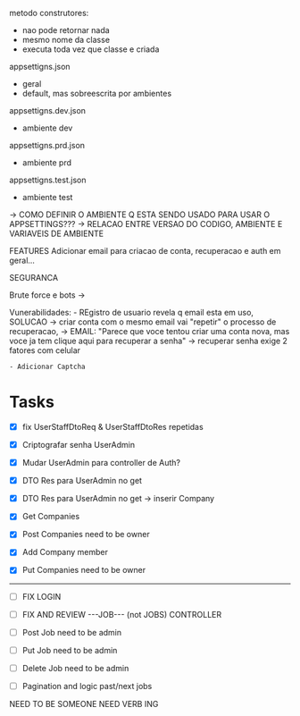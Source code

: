 metodo construtores:
- nao pode retornar nada
- mesmo nome da classe
- executa toda vez que classe e criada



appsettigns.json
- geral
- default, mas sobreescrita por ambientes

appsettigns.dev.json
- ambiente dev

appsettigns.prd.json
- ambiente prd

appsettigns.test.json
- ambiente test



-> COMO DEFINIR O AMBIENTE Q ESTA SENDO USADO PARA USAR O APPSETTINGS???
-> RELACAO ENTRE VERSAO DO CODIGO, AMBIENTE E VARIAVEIS DE AMBIENTE


FEATURES
Adicionar email para criacao de conta, recuperacao e auth em geral...



SEGURANCA

Brute force e bots ->

Vunerabilidades:
    - REgistro de usuario revela q email esta em uso, SOLUCAO -> criar conta com o mesmo email vai "repetir" o processo de recuperacao,
        -> EMAIL: "Parece que voce tentou criar uma conta nova, mas voce ja tem clique aqui para recuperar a senha" -> recuperar senha exige 2 fatores com celular
    
    - Adicionar Captcha







# Tasks
- [x] fix UserStaffDtoReq & UserStaffDtoRes repetidas 
- [x] Criptografar senha UserAdmin
- [x] Mudar UserAdmin para controller de Auth?
- [x] DTO Res para UserAdmin no get
- [x] DTO Res para UserAdmin no get -> inserir Company

- [x] Get Companies
- [x] Post Companies need to be owner
- [x] Add Company member
- [x] Put Companies need to be owner

-------------------------------------------------------------

- [ ] FIX LOGIN

- [ ] FIX AND REVIEW ---JOB--- (not JOBS) CONTROLLER
- [ ] Post Job need to be admin
- [ ] Put Job need to be admin
- [ ] Delete Job need to be admin

- [ ] Pagination and logic past/next jobs





NEED TO BE SOMEONE
NEED VERB ING